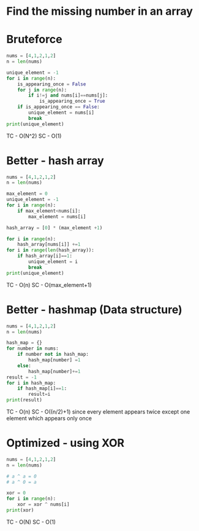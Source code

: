 # Find the missing number in an array

# Bruteforce
```py
nums = [4,1,2,1,2]
n = len(nums)

unique_element = -1
for i in range(n):
    is_appearing_once = False
    for j in range(n):
        if i!=j and nums[i]==nums[j]:
            is_appearing_once = True
    if is_appearing_once == False:
        unique_element = nums[i]
        break
print(unique_element)
```
TC - O(N^2)
SC - O(1)

# Better - hash array
```py
nums = [4,1,2,1,2]
n = len(nums)

max_element = 0
unique_element = -1
for i in range(n):
    if max_element<nums[i]:
        max_element = nums[i]

hash_array = [0] * (max_element +1)

for i in range(n):
    hash_array[nums[i]] +=1
for i in range(len(hash_array)):
    if hash_array[i]==1:
        unique_element = i
        break
print(unique_element)
```
TC - O(n)
SC - O(max_element+1)

# Better - hashmap (Data structure)
```py
nums = [4,1,2,1,2]
n = len(nums)

hash_map = {}
for number in nums:
    if number not in hash_map:
        hash_map[number] =1
    else:
        hash_map[number]+=1
result = -1
for i in hash_map:
    if hash_map[i]==1:
        result=i
print(result)
```
TC - O(n)
SC - O((n/2)+1) since every element appears twice except one element which appears only once

# Optimized - using XOR
```py
nums = [4,1,2,1,2]
n = len(nums)

# a ^ a = 0
# a ^ 0 = a

xor = 0
for i in range(n):
    xor = xor ^ nums[i]
print(xor)
```
TC - O(N)
SC - O(1)
